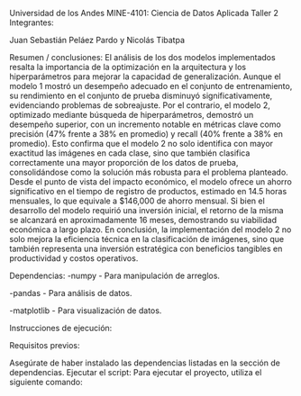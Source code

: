Universidad de los Andes
MINE-4101: Ciencia de Datos Aplicada
Taller 2
Integrantes:

Juan Sebastián Peláez Pardo y Nicolás Tibatpa

Resumen / conclusiones:
 El análisis de los dos modelos implementados resalta la importancia de la optimización en la
 arquitectura y los hiperparámetros para mejorar la capacidad de generalización. Aunque el
 modelo 1 mostró un desempeño adecuado en el conjunto de entrenamiento, su rendimiento en
 el conjunto de prueba disminuyó significativamente, evidenciando problemas de sobreajuste.
 Por el contrario, el modelo 2, optimizado mediante búsqueda de hiperparámetros, demostró un
 desempeño superior, con un incremento notable en métricas clave como precisión (47% frente
 a 38% en promedio) y recall (40% frente a 38% en promedio). Esto confirma que el modelo 2
 no solo identifica con mayor exactitud las imágenes en cada clase, sino que también clasifica
 correctamente una mayor proporción de los datos de prueba, consolidándose como la solución
 más robusta para el problema planteado.
 Desde el punto de vista del impacto económico, el modelo ofrece un ahorro significativo en el
 tiempo de registro de productos, estimado en 14.5 horas mensuales, lo que equivale a
 $146,000 de ahorro mensual. Si bien el desarrollo del modelo requirió una inversión inicial, el
 retorno de la misma se alcanzará en aproximadamente 16 meses, demostrando su viabilidad
 económica a largo plazo. En conclusión, la implementación del modelo 2 no solo mejora la
 eficiencia técnica en la clasificación de imágenes, sino que también representa una inversión
 estratégica con beneficios tangibles en productividad y costos operativos.

Dependencias:
-numpy - Para manipulación de arreglos.

-pandas - Para análisis de datos.

-matplotlib - Para visualización de datos.

Instrucciones de ejecución:

Requisitos previos:

Asegúrate de haber instalado las dependencias listadas en la sección de dependencias.
Ejecutar el script: Para ejecutar el proyecto, utiliza el siguiente comando:
